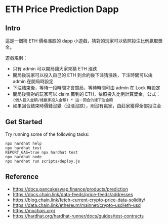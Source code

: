 # ETH Price Prediction Dapp

## Intro

這是一個猜 ETH 價格漲跌的 dapp 小遊戲，猜對的玩家可以依照投注比例贏取獎金。

遊戲規則：

- 只有 admin 可以開局讓大家來猜 ETH 漲跌
- 開局後玩家可以投入自己的 ETH 到合約後下注猜漲跌，下注時間可以由 admin 在開局時設定
- 下注結束後，等待一段時間才會關局，等待時間可由 admin 在 Lock 時設定
- 關局後猜對的玩家可以 claim 贏到的 ETH，依照投入比例計算獎金，公式：`(個人投入金額/總贏家投入金額) * 這一回合的總下注金額`
- 如果回合結束時價錢沒變（沒漲沒跌），則沒有贏家，由莊家獲得全部投注金

## Get Started

Try running some of the following tasks:

```shell
npx hardhat help
npx hardhat test
REPORT_GAS=true npx hardhat test
npx hardhat node
npx hardhat run scripts/deploy.js
```

## Reference

- <https://docs.pancakeswap.finance/products/prediction>
- <https://docs.chain.link/data-feeds/price-feeds/addresses>
- <https://blog.chain.link/fetch-current-crypto-price-data-solidity/>
- <https://data.chain.link/ethereum/mainnet/crypto-usd/eth-usd>
- <https://mochajs.org/>
- <https://hardhat.org/hardhat-runner/docs/guides/test-contracts>
